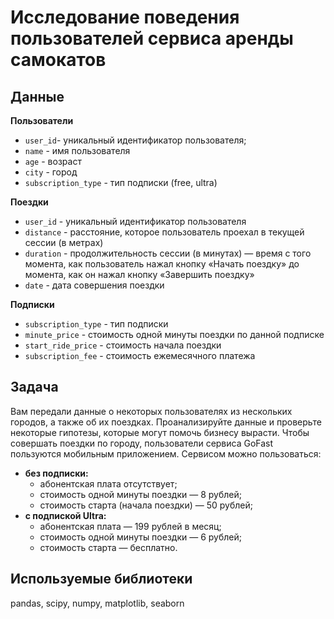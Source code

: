 # Исследование поведения пользователей сервиса аренды самокатов

## Данные
**Пользователи**

- `user_id`- уникальный идентификатор пользователя;
- `name` - имя пользователя
- `age` - возраст
- `city` - город
- `subscription_type` - тип подписки (free, ultra)

**Поездки**

- `user_id` - уникальный идентификатор пользователя
- `distance` - расстояние, которое пользователь проехал в текущей сессии (в метрах)
- `duration` - продолжительность сессии (в минутах) — время с того момента, как пользователь нажал кнопку «Начать поездку» до момента, как он нажал кнопку «Завершить поездку»
- `date` - дата совершения поездки

**Подписки**

- `subscription_type` - тип подписки
- `minute_price` - стоимость одной минуты поездки по данной подписке
- `start_ride_price` - стоимость начала поездки
- `subscription_fee` - стоимость ежемесячного платежа

## Задача
Вам передали данные о некоторых пользователях из нескольких городов, а также об их поездках. 
Проанализируйте данные и проверьте некоторые гипотезы, которые могут помочь бизнесу вырасти.
Чтобы совершать поездки по городу, пользователи сервиса GoFast пользуются мобильным приложением. Сервисом можно пользоваться:
- **без подписки:**
    - абонентская плата отсутствует;
    - стоимость одной минуты поездки — 8 рублей;
    - стоимость старта (начала поездки) — 50 рублей;
- **с подпиской Ultra:**
     - абонентская плата — 199 рублей в месяц;
     - стоимость одной минуты поездки — 6 рублей;
     - стоимость старта — бесплатно.


## Используемые библиотеки
pandas, scipy, numpy, matplotlib, seaborn
